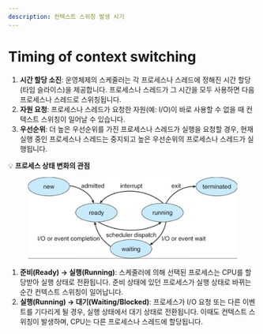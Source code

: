 ```yaml
---
description: 컨텍스트 스위칭 발생 시기
---
```


# Timing of context switching

1. **시간 할당 소진**: 운영체제의 스케줄러는 각 프로세스나 스레드에 정해진 시간 할당(타임 슬라이스)을 제공합니다. 프로세스나 스레드가 그 시간을 모두 사용하면 다음 프로세스나 스레드로 스위칭됩니다.
2. **자원 요청**: 프로세스나 스레드가 요청한 자원(예: I/O)이 바로 사용할 수 없을 때 컨텍스트 스위칭이 일어날 수 있습니다.
3. **우선순위**: 더 높은 우선순위를 가진 프로세스나 스레드가 실행을 요청할 경우, 현재 실행 중인 프로세스나 스레드는 중지되고 높은 우선순위의 프로세스나 스레드가 실행됩니다.

💡 **프로세스 상태 변화의 관점**

<figure><img src="../../../.gitbook/assets/image (6) (1).png" alt=""><figcaption></figcaption></figure>

1. **준비(Ready) → 실행(Running)**: 스케줄러에 의해 선택된 프로세스는 CPU를 할당받아 실행 상태로 전환됩니다. 준비 상태에 있던 프로세스가 실행 상태로 바뀌는 순간 컨텍스트 스위칭이 일어납니다.
2. **실행(Running) → 대기(Waiting/Blocked)**: 프로세스가 I/O 요청 또는 다른 이벤트를 기다리게 될 경우, 실행 상태에서 대기 상태로 전환됩니다. 이때도 컨텍스트 스위칭이 발생하며, CPU는 다른 프로세스나 스레드에 할당됩니다.
